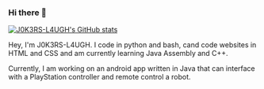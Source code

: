 ### Hi there 👋

[![J0K3RS-L4UGH's GitHub stats](https://github-readme-stats.vercel.app/api?username=J0K3RS-L4UGH&theme=tokyonight)](https://github.com/anuraghazra/github-readme-stats)

Hey, I'm J0K3RS-L4UGH. I code in python and bash, cand code websites in HTML and CSS and am currently learning Java Assembly and C++.

Currently, I am working on an android app written in Java that can interface with a PlayStation controller and remote control a robot.


